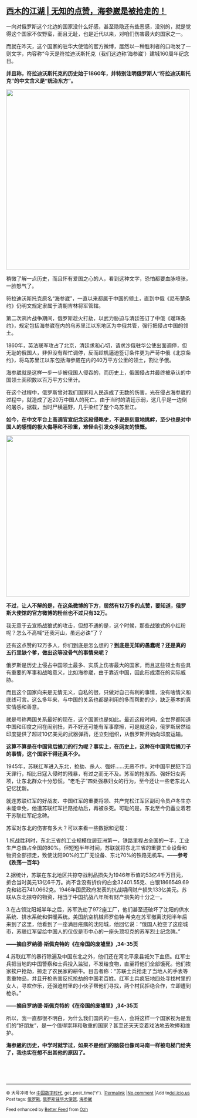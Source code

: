 <!--1593812896000-->
[西木的江湖 | 无知的点赞，海参崴是被抢走的！](https://chinadigitaltimes.net/chinese/2020/07/%e8%a5%bf%e6%9c%a8%e7%9a%84%e6%b1%9f%e6%b9%96-%e6%97%a0%e7%9f%a5%e7%9a%84%e7%82%b9%e8%b5%9e%ef%bc%8c%e6%b5%b7%e5%8f%82%e5%b4%b4%e6%98%af%e8%a2%ab%e6%8a%a2%e8%b5%b0%e7%9a%84%ef%bc%81/)
------

<p>一向对俄罗斯这个北边的国家没什么好感，甚至隐隐还有些恶感，没别的，就是觉得这个国家不仅野蛮，而且无耻，也是近代以来，对咱们伤害最大的国家之一。</p><p>而就在昨天，这个国家的驻华大使馆的官方微博，居然以一种胜利者的口吻发了一则文字，内容称“今天是符拉迪沃斯托克（我们这边称‘海参崴’）建城160周年纪念日。</p><p><strong>并且称，符拉迪沃斯托克的历史始于1860年，并特别注明俄罗斯人“符拉迪沃斯托克”的中文含义是“统治东方”。</strong></p><p><img class="aligncenter wp-image-649092" src="https://chinadigitaltimes.net/chinese/files/2020/07/点赞-300x295.jpg" alt="" width="500" height="491" srcset="https://chinadigitaltimes.net/chinese/files/2020/07/点赞-300x295.jpg 300w, https://chinadigitaltimes.net/chinese/files/2020/07/点赞-768x755.jpg 768w, https://chinadigitaltimes.net/chinese/files/2020/07/点赞-50x50.jpg 50w, https://chinadigitaltimes.net/chinese/files/2020/07/点赞.jpg 923w" sizes="(max-width: 500px) 100vw, 500px" /></p><p>稍微了解一点历史，而且怀有爱国之心的人，看到这种文字，恐怕都要血脉喷张，一脸怒气了。</p><p>符拉迪沃斯托克原名“海参崴”，一直以来都属于中国的领土，直到中俄《尼布楚条约》仍明文规定隶属于清朝吉林将军管辖。</p><p>第二次鸦片战争期间，俄罗斯趁火打劫，以武力胁迫与清廷签订了中俄《瑷珲条约》，规定包括海参崴在内的乌苏里江以东地区为中俄共管，强行把侵占中国的领土。</p><p>1860年，英法联军攻占了北京，清廷求和心切，请求沙俄驻华公使出面调停，但无耻的俄国人，非但没有帮忙调停，反而趁机逼迫签订条件更为严苛中俄《北京条约》，将乌苏里江以东包括海参崴在内的40万平方公里的领土，割让予俄。</p><p>海参崴就是这样一步一步被俄国人侵吞的，而历史上，俄国侵占并最终被承认的中国领土面积数以百万平方公里计。</p><p>在这个过程中，俄罗斯曾对我们国家和人民造成了无数的伤害，光在侵占海参崴的过程中，就造成了近20万中国人的死亡。由于当时的清廷示弱，这几乎是一边倒的屠杀，据载，当时尸横遍野，几乎染红了整个乌苏里江。</p><p><strong>如今，在中文平台上高调官宣纪念这段侵略史，不说是刻意地挑衅，至少也是对中国人的感情的极大侮辱和不珍重，难怪会引发众多网友的愤慨。</strong></p><p><img class="aligncenter wp-image-649091" src="https://chinadigitaltimes.net/chinese/files/2020/07/点赞2-300x264.png" alt="" width="500" height="439" srcset="https://chinadigitaltimes.net/chinese/files/2020/07/点赞2-300x264.png 300w, https://chinadigitaltimes.net/chinese/files/2020/07/点赞2-1024x900.png 1024w, https://chinadigitaltimes.net/chinese/files/2020/07/点赞2-768x675.png 768w, https://chinadigitaltimes.net/chinese/files/2020/07/点赞2.png 1080w" sizes="(max-width: 500px) 100vw, 500px" /></p><p><strong>不过，让人不解的是，在这条微博的下方，居然有12万多的点赞，要知道，俄罗斯大使馆的官方微博的粉丝也不过只有32万。</strong></p><p>我无意于去宣扬战狼式的攻击，但想不通的是，这个时候，那些战狼式的小红粉呢？怎么不高喊“还我河山，虽远必诛”了？</p><p>还有这点赞的12万多人，你们到底是怎么想的？<strong>到底是无知的愚蠢呢？还是真的五行里缺个爹，做出这等没骨气的事情来呢？</strong></p><p>俄罗斯是历史上侵占中国领土最多、实质上伤害最大的国家，而且这些领土有些具有重要的军事和战略意义，比如海参崴，由于靠近中国，因此形成潜在的实际威胁。</p><p>而且这个国家向来是无情无义，自私的很，只做对自己有利的事情，没有啥情义和底线可言。这么多年来，与中国的关系也都是利用的多而帮助的少，缺乏基本的真实情感和善意。</p><p>就是号称两国关系最好的现在，这个国家也是如此。最近这段时间，全世界都知道中国和印度之间在闹别扭，弄不好还可能有军事摩擦，可是就这会，俄罗斯居然给印度提供了超过10亿美元的武器弹药，还立刻组织，从俄罗斯开始向印度运输。</p><p><strong>这算不算是在中国背后捅刀的行为呢？事实上，在历史上，这种在中国背后捅刀子的事情，这个国家干得还真不少。</strong></p><p>1945年，苏联红军进入东北，抢劫、杀人、强奸……无恶不作，对中国平民犯下滔天罪行，相比日寇入侵时的残暴，有过之而无不及。苏军的抢东西、强奸妇女两项，让东北群众十分恐慌。“老毛子”四处强暴妇女的行为，至今还让一些老东北人记忆犹新。</p><p>就连苏联红军的好战友、中国红军的重要将领、共产党松江军区副司令员卢冬生亦未能幸免，他遭苏联红军拦路抢劫后，再被杀死。可耻的是，东北至今仍矗立着若干苏联红军纪念碑。</p><p>苏军对东北的伤害有多大？可以来看一些数据和记载：</p><p>1.抗战胜利时，东北三省的工业规模位居亚洲第一，铁路里程占全国的一半，工业生产总值占全国的80%。但短短半年时间，苏联就将东北三省的重要工业设备和物资全部掠走，致使沈阳90%的工厂无设备、东北70%的铁路无机车。<strong>——参考《跌荡一百年》</strong></p><p>2.据统计，苏联在东北地区共掠夺战利品损失为1946年币值的53亿4千万日元，折合当时美元13亿6千万。尚不含没有折价的白金32401.55克、白银1866549.69克和钻石741.0662克。1946年国民政府发表的抗战期间财产损失133亿美元。苏联从东北掠夺的物资，相当于中国抗战八年所有财产损失的十分之一。</p><p>3.在占领沈阳城半年之后，苏军洗劫了972座工厂，他们甚至还破坏了沈阳的供水系统、排水系统和供暖系统。美国航空机械师罗伯特·希克在苏军撤离沈阳半年后来到了这里，他看到了一座满目疮痍的沈阳城，他回忆说：“俄国人抢空了这座城市，苏联红军留给中国人的仅仅是市中心的一座头顶坦克的苏军烈士纪念碑。”</p><p><strong>——摘自罗纳德·斯佩克特的《在帝国的废墟里》,34-35页</strong></p><p>4.苏联红军的暴行除遍及中国东北之外，他们还在河北平泉县城欠下血债。红军士兵把当地的中国警察和士兵投入监狱，不发给食物，直至将他们全部饿死。他们挨家挨户抢劫，掠走了农民家的耕牛。目击者称：“苏联士兵抢走了当地人的手表等贵重物品，并且开枪杀害反抗抢劫的中国老百姓。红军士兵疯狂地四处寻找村里的女人，寻欢作乐，还强迫村里的小伙子帮他们寻找，两个村民拒绝合作，立即遭到枪杀。”</p><p><strong>——摘自罗纳德·斯佩克特的《在帝国的废墟里》,34-35页</strong></p><p>所以，我一直都很不明白，为什么我们国内的一些人，会将这样一个国家视为是我们的“好朋友”，是一个值得崇拜和敬重的国家？甚至还天天变着戏法地去吹捧和维护。</p><p><strong>海参崴的历史，中学时就学过，如果不是他们的脑袋也像司马南一样被电梯门给夹了，我也实在想不出其他的原因了。</strong></p><p>&nbsp;</p><p>&nbsp;</p><hr /><p><small>&copy; 大号冲塔 for <a href="https://chinadigitaltimes.net/chinese">中国数字时代</a>, get_post_time('Y'). |<a href="https://chinadigitaltimes.net/chinese/2020/07/%e8%a5%bf%e6%9c%a8%e7%9a%84%e6%b1%9f%e6%b9%96-%e6%97%a0%e7%9f%a5%e7%9a%84%e7%82%b9%e8%b5%9e%ef%bc%8c%e6%b5%b7%e5%8f%82%e5%b4%b4%e6%98%af%e8%a2%ab%e6%8a%a2%e8%b5%b0%e7%9a%84%ef%bc%81/">Permalink</a> |<a href="https://chinadigitaltimes.net/chinese/2020/07/%e8%a5%bf%e6%9c%a8%e7%9a%84%e6%b1%9f%e6%b9%96-%e6%97%a0%e7%9f%a5%e7%9a%84%e7%82%b9%e8%b5%9e%ef%bc%8c%e6%b5%b7%e5%8f%82%e5%b4%b4%e6%98%af%e8%a2%ab%e6%8a%a2%e8%b5%b0%e7%9a%84%ef%bc%81/#comments">No comment</a> |Add to<a href="http://del.icio.us/post?url=https://chinadigitaltimes.net/chinese/2020/07/%e8%a5%bf%e6%9c%a8%e7%9a%84%e6%b1%9f%e6%b9%96-%e6%97%a0%e7%9f%a5%e7%9a%84%e7%82%b9%e8%b5%9e%ef%bc%8c%e6%b5%b7%e5%8f%82%e5%b4%b4%e6%98%af%e8%a2%ab%e6%8a%a2%e8%b5%b0%e7%9a%84%ef%bc%81/&amp;title=西木的江湖 | 无知的点赞，海参崴是被抢走的！">del.icio.us</a><br/>Post tags: <a href="https://chinadigitaltimes.net/chinese/tag/%e4%bf%84%e7%bd%97%e6%96%af/" rel="tag">俄罗斯</a>, <a href="https://chinadigitaltimes.net/chinese/tag/%e4%bf%84%e7%bd%97%e6%96%af%e9%a9%bb%e5%8d%8e%e5%a4%a7%e4%bd%bf%e9%a6%86/" rel="tag">俄罗斯驻华大使馆</a>, <a href="https://chinadigitaltimes.net/chinese/tag/%e6%b5%b7%e5%8f%82%e5%b4%b4/" rel="tag">海参崴</a><br/></small></p><p><small>Feed enhanced by <a href='http://planetozh.com/blog/my-projects/wordpress-plugin-better-feed-rss/'>Better Feed</a> from  <a href='http://planetozh.com/blog/'>Ozh</a></small></p>
